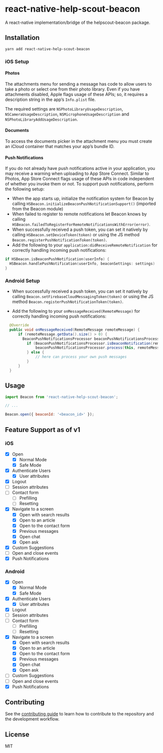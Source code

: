 # react-native-help-scout-beacon

A react-native implementation/bridge of the helpscout-beacon package.

## Installation

```sh
yarn add react-native-help-scout-beacon
```

### iOS Setup

#### Photos

The attachments menu for sending a message has code to allow users to take a photo or select one from their photo library. Even if you have attachments disabled, Apple flags usage of these APIs; so, it requires a description string in the app’s `Info.plist` file.

The required settings are `NSPhotoLibraryUsageDescription`, `NSCameraUsageDescription`, `NSMicrophoneUsageDescription` and `NSPhotoLibraryAddUsageDescription`.

#### Documents

To access the documents picker in the attachment menu you must create an iCloud container that matches your app’s bundle ID.

#### Push Notifications

If you do not already have push notifications active in your application, you may receive a warning when uploading to App Store Connect. Similar to Photos, App Store Connect flags usage of these APIs in code independent of whether you invoke them or not.
To support push notifications, perform the following setup:

- When the app starts up, initialize the notification system for Beacon by calling `HSBeacon.initializeBeaconPushNotificationSupport()` (imported from the Beacon module)
- When failed to register to remote notifications let Beacon knows by calling `HSBeacon.failedToRegisterForRemoteNotificationsWithError(error)`.
- When successfully received a push token, you can set it natively by calling `HSBeacon.setDeviceToken(token)` or using the JS method `Beacon.registerPushNotificationToken(token)`.
- Add the following to your `application:didReceiveRemoteNotification` for correctly handling incoming push notifications:

```swift
if HSBeacon.isBeaconPushNotification(userInfo) {
  HSBeacon.handlePushNotification(userInfo, beaconSettings: settings)
}
```

### Android Setup

- When successfully received a push token, you can set it natively by calling `Beacon.setFirebaseCloudMessagingToken(token)` or using the JS method `Beacon.registerPushNotificationToken(token)`.

- Add the following to your `onMessageReceived(RemoteMessage)` for correctly handling incoming push notifications:

```java
  @Override
  public void onMessageReceived(RemoteMessage remoteMessage) {
      if (remoteMessage.getData().size() > 0) {
        BeaconPushNotificationsProcessor beaconPushNotificationsProcessor = new BeaconPushNotificationsProcessor()
          if (BeaconPushNotificationsProcessor.isBeaconNotification(remoteMessage.getData())) {
              beaconPushNotificationsProcessor.process(this, remoteMessage.getData());
          } else {
              // here can process your own push messages
          }
      }
  }
```

## Usage

```js
import Beacon from 'react-native-help-scout-beacon';

// ...

Beacon.open({ beaconId: '<beacon_id>' });
```

## Feature Support as of v1

### iOS

- [x] Open
  - [x] Normal Mode
  - [x] Safe Mode
- [x] Authenticate Users
  - [x] User attributes
- [x] Logout
- [ ] Session attributes
- [ ] Contact form
  - [ ] Prefilling
  - [ ] Resetting
- [x] Navigate to a screen
  - [x] Open with search results
  - [x] Open to an article
  - [x] Open to the contact form
  - [x] Previous messages
  - [x] Open chat
  - [x] Open ask
- [x] Custom Suggestions
- [ ] Open and close events
- [x] Push Notifications

### Android

- [x] Open
  - [x] Normal Mode
  - [x] Safe Mode
- [x] Authenticate Users
  - [x] User attributes
- [x] Logout
- [ ] Session attributes
- [ ] Contact form
  - [ ] Prefilling
  - [ ] Resetting
- [x] Navigate to a screen
  - [x] Open with search results
  - [x] Open to an article
  - [x] Open to the contact form
  - [x] Previous messages
  - [x] Open chat
  - [x] Open ask
- [ ] Custom Suggestions
- [ ] Open and close events
- [x] Push Notifications

## Contributing

See the [contributing guide](CONTRIBUTING.md) to learn how to contribute to the repository and the development workflow.

## License

MIT
